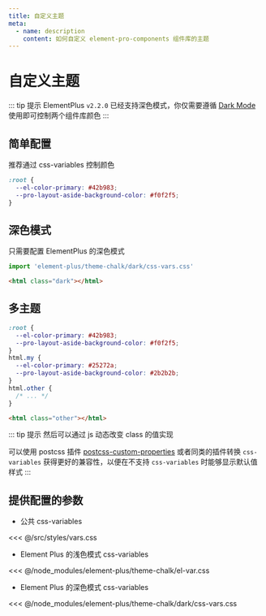 ```yaml
---
title: 自定义主题
meta:
  - name: description
    content: 如何自定义 element-pro-components 组件库的主题
---
```


# 自定义主题

::: tip 提示
ElementPlus `v2.2.0` 已经支持深色模式，你仅需要遵循 [Dark Mode](https://element-plus.org/zh-CN/guide/dark-mode.html) 使用即可控制两个组件库颜色
:::

## 简单配置

推荐通过 css-variables 控制颜色

```css
:root {
  --el-color-primary: #42b983;
  --pro-layout-aside-background-color: #f0f2f5;
}
```

## 深色模式

只需要配置 ElementPlus 的深色模式

```js
import 'element-plus/theme-chalk/dark/css-vars.css'
```

```html
<html class="dark"></html>
```

## 多主题

```css
:root {
  --el-color-primary: #42b983;
  --pro-layout-aside-background-color: #f0f2f5;
}
html.my {
  --el-color-primary: #25272a;
  --pro-layout-aside-background-color: #2b2b2b;
}
html.other {
  /* ... */
}
```

```html
<html class="other"></html>
```

::: tip 提示
然后可以通过 js 动态改变 class 的值实现

可以使用 postcss 插件 [postcss-custom-properties](https://github.com/postcss/postcss-custom-properties) 或者同类的插件转换 `css-variables` 获得更好的兼容性，以便在不支持 `css-variables` 时能够显示默认值样式
:::

## 提供配置的参数

- 公共 css-variables

<<< @/src/styles/vars.css

- Element Plus 的浅色模式 css-variables

<<< @/node_modules/element-plus/theme-chalk/el-var.css

- Element Plus 的深色模式 css-variables

<<< @/node_modules/element-plus/theme-chalk/dark/css-vars.css
